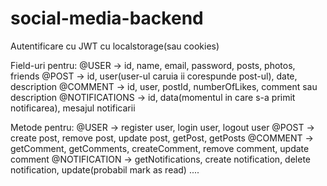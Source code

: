 # social-media-backend

Autentificare cu JWT cu localstorage(sau cookies)

Field-uri pentru:
@USER -> id, name, email, password, posts, photos, friends
@POST -> id, user(user-ul caruia ii corespunde post-ul), date, description
@COMMENT -> id, user, postId, numberOfLikes, comment sau description
@NOTIFICATIONS -> id, data(momentul in care s-a primit notificarea), mesajul notificarii

Metode pentru:
@USER -> register user, login user, logout user
@POST -> create post, remove post, update post, getPost, getPosts
@COMMENT -> getComment, getComments, createComment, remove comment, update comment
@NOTIFICATION -> getNotifications, create notification, delete notification, update(probabil mark as read)
....
